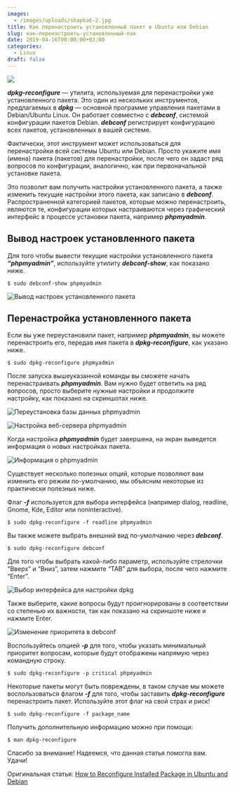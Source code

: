 ```yaml
---
images:
  - /images/uploads/shapka6-2.jpg
title: Как перенастроить установленный пакет в Ubuntu или Debian
slug: как-перенастроить-установленный-пак
date: 2019-04-16T00:00:00+03:00
categories:
  - Linux
draft: false
---
```


![](/images/uploads/shapka6-2.jpg)

**_dpkg-reconfigure_** — утилита, используемая для перенастройки уже установленного пакета. Это один из нескольких
инструментов, предлагаемых в **_dpkg_** — основной программе управления пакетами в Debian/Ubuntu Linux. Он работает
совместно с **_debconf_**, системой конфигурации пакетов Debian. **_debconf_** регистрирует конфигурацию всех пакетов,
установленных в вашей системе.

Фактически, этот инструмент может использоваться для перенастройки всей системы Ubuntu или Debian. Просто укажите имя
(имена) пакета (пакетов) для перенастройки, после чего он задаст ряд вопросов по конфигурации, аналогично, как при
первоначальной установке пакета.

Это позволит вам получить настройки установленного пакета, а также изменить текущие настройки этого пакета, как записано
в **_debconf_**. Распространенной категорией пакетов, которые можно перенастроить, являются те, конфигурации которых
настраиваются через графический интерфейс в процессе установки пакета, например **_phpmyadmin_**.

## Вывод настроек установленного пакета

Для того чтобы вывести текущие настройки установленного пакета **_“phpmyadmin”_**, используйте утилиту
**_debconf-show_**, как показано ниже.

```
$ sudo debconf-show phpmyadmin
```

![Вывод настроек установленного пакета](https://www.tecmint.com/wp-content/uploads/2018/09/View-Installed-Package-Configurations.png)

## Перенастройка установленного пакета

Если вы уже переустановили пакет, например **_phpmyadmin_**, вы можете перенастроить его, передав имя пакета в
**_dpkg-reconfigure_**, как указано ниже.

```
$ sudo dpkg-reconfigure phpmyadmin
```

После запуска вышеуказанной команды вы сможете начать перенастраивать **_phpmyadmin_**. Вам нужно будет ответить на ряд
вопросов, просто выберите нужные настройки и продолжите настройку, как показано на скриншотах ниже.

![Переустановка базы данных phpmyadmin](https://www.tecmint.com/wp-content/uploads/2018/09/Reinstall-Database-for-PhpMyAdmin.png)

![Настройка веб-сервера phpmyadmin](https://www.tecmint.com/wp-content/uploads/2018/09/Configure-Web-Server-for-PhpMyAdmin.png)

Когда настройка **_phpmyadmin_** будет завершена, на экран выведется информация о новых настройках пакета.

![Информация о phpmyadmin](https://www.tecmint.com/wp-content/uploads/2018/09/PhpMyAdmin-Information.png)

Существует несколько полезных опций, которые позволяют вам изменить его режим по-умолчанию, мы объясним некоторые из
практически полезных ниже.

Флаг **_-f_** используется для выбора интерфейса (например dialog, readline, Gnome, Kde, Editor или noninteractive).

```
$ sudo dpkg-reconfigure -f readline phpmyadmin
```

Вы также можете выбрать внешний вид по-умолчанию через **_debconf_**.

```
$ sudo dpkg-reconfigure debconf
```

Для того чтобы выбрать какой-либо параметр, используйте стрелочки “Вверх” и “Вниз”, затем нажмите “TAB” для выбора,
после чего нажмите “Enter”.

![Выбор интерфейса для настройки dpkg](https://www.tecmint.com/wp-content/uploads/2018/09/Change-dpkg-reconfigure-Frontend.png)

Также выберите, какие вопросы будут проигнорированы в соответствии со степенью их важности, так как показано на
скриншоте ниже и нажмите Enter.

![Изменение приоритета в debconf](https://www.tecmint.com/wp-content/uploads/2018/09/Change-Debconf-Priority.png)

Воспользуйтесь опцией **_-p_** для того, чтобы указать минимальный приоритет вопросам, которые будут отображены напрямую
через командную строку.

```
$ sudo dpkg-reconfigure -p critical phpmyadmin
```

Некоторые пакеты могут быть повреждены, в таком случае мы можете воспользоваться флагом **_-f_** для того, чтобы заставить
**_dpkg-reconfigure_** перенастроить пакет. Используйте этот флаг на свой страх и риск!

```
$ sudo dpkg-reconfigure -f package_name
```

Получить дополнительную информацию можно при помощи:

```
$ man dpkg-reconfigure
```

Спасибо за внимание! Надеемся, что данная статья помогла вам. Удачи!

Оригинальная статья: [How to Reconfigure Installed Package in Ubuntu and Debian](https://www.tecmint.com/dpkg-reconfigure-installed-package-in-ubuntu-debian/)
